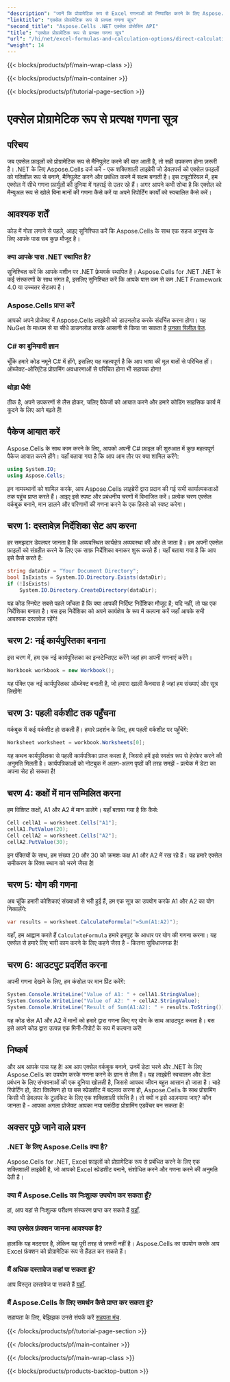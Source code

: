 ```yaml
---
"description": "जानें कि प्रोग्रामेटिक रूप से Excel गणनाओं को निष्पादित करने के लिए Aspose.Cells for .NET का उपयोग कैसे करें। सरल Excel संचालन के लिए चरण-दर-चरण मार्गदर्शिका।"
"linktitle": "एक्सेल प्रोग्रामेटिक रूप से प्रत्यक्ष गणना सूत्र"
"second_title": "Aspose.Cells .NET एक्सेल प्रोसेसिंग API"
"title": "एक्सेल प्रोग्रामेटिक रूप से प्रत्यक्ष गणना सूत्र"
"url": "/hi/net/excel-formulas-and-calculation-options/direct-calculation-formula/"
"weight": 14
---
```


{{< blocks/products/pf/main-wrap-class >}}

{{< blocks/products/pf/main-container >}}

{{< blocks/products/pf/tutorial-page-section >}}

# एक्सेल प्रोग्रामेटिक रूप से प्रत्यक्ष गणना सूत्र

## परिचय
जब एक्सेल फ़ाइलों को प्रोग्रामेटिक रूप से मैनिपुलेट करने की बात आती है, तो सही उपकरण होना ज़रूरी है। .NET के लिए Aspose.Cells दर्ज करें - एक शक्तिशाली लाइब्रेरी जो डेवलपर्स को एक्सेल फ़ाइलों को गतिशील रूप से बनाने, मैनिपुलेट करने और प्रबंधित करने में सक्षम बनाती है। इस ट्यूटोरियल में, हम एक्सेल में सीधे गणना फ़ार्मुलों की दुनिया में गहराई से उतर रहे हैं। अगर आपने कभी सोचा है कि एक्सेल को मैन्युअल रूप से खोले बिना मानों की गणना कैसे करें या अपने रिपोर्टिंग कार्यों को स्वचालित कैसे करें।
## आवश्यक शर्तें
कोड में गोता लगाने से पहले, आइए सुनिश्चित करें कि Aspose.Cells के साथ एक सहज अनुभव के लिए आपके पास सब कुछ मौजूद है। 
### क्या आपके पास .NET स्थापित है?
सुनिश्चित करें कि आपके मशीन पर .NET फ़्रेमवर्क स्थापित है। Aspose.Cells for .NET .NET के कई संस्करणों के साथ संगत है, इसलिए सुनिश्चित करें कि आपके पास कम से कम .NET Framework 4.0 या उच्चतर सेटअप है।
### Aspose.Cells प्राप्त करें
आपको अपने प्रोजेक्ट में Aspose.Cells लाइब्रेरी को डाउनलोड करके संदर्भित करना होगा। यह NuGet के माध्यम से या सीधे डाउनलोड करके आसानी से किया जा सकता है [उनका रिलीज़ पेज](https://releases.aspose.com/cells/net/).
### C# का बुनियादी ज्ञान
चूँकि हमारे कोड नमूने C# में होंगे, इसलिए यह महत्वपूर्ण है कि आप भाषा की मूल बातों से परिचित हों। ऑब्जेक्ट-ओरिएंटेड प्रोग्रामिंग अवधारणाओं से परिचित होना भी सहायक होगा!
### थोड़ा धैर्य!
ठीक है, अपने उपकरणों से लैस होकर, चलिए पैकेजों को आयात करने और हमारे कोडिंग साहसिक कार्य में कूदने के लिए आगे बढ़ते हैं!
## पैकेज आयात करें
Aspose.Cells के साथ काम करने के लिए, आपको अपनी C# फ़ाइल की शुरुआत में कुछ महत्वपूर्ण पैकेज आयात करने होंगे। यहाँ बताया गया है कि आप आम तौर पर क्या शामिल करेंगे:
```csharp
using System.IO;
using Aspose.Cells;
```
इन नामस्थानों को शामिल करके, आप Aspose.Cells लाइब्रेरी द्वारा प्रदान की गई सभी कार्यात्मकताओं तक पहुंच प्राप्त करते हैं।
आइए इसे स्पष्ट और प्रबंधनीय चरणों में विभाजित करें। प्रत्येक चरण एक्सेल वर्कबुक बनाने, मान डालने और परिणामों की गणना करने के एक हिस्से को स्पष्ट करेगा।
## चरण 1: दस्तावेज़ निर्देशिका सेट अप करना
हर समझदार डेवलपर जानता है कि अव्यवस्थित कार्यक्षेत्र अव्यवस्था की ओर ले जाता है। हम अपनी एक्सेल फ़ाइलों को संग्रहीत करने के लिए एक साफ़ निर्देशिका बनाकर शुरू करते हैं। यहाँ बताया गया है कि आप इसे कैसे करते हैं:
```csharp
string dataDir = "Your Document Directory";
bool IsExists = System.IO.Directory.Exists(dataDir);
if (!IsExists)
    System.IO.Directory.CreateDirectory(dataDir);
```
यह कोड स्निपेट सबसे पहले जाँचता है कि क्या आपकी निर्दिष्ट निर्देशिका मौजूद है; यदि नहीं, तो यह एक निर्देशिका बनाता है। बस इस निर्देशिका को अपने कार्यक्षेत्र के रूप में कल्पना करें जहाँ आपके सभी आवश्यक दस्तावेज़ रहेंगे!
## चरण 2: नई कार्यपुस्तिका बनाना
इस चरण में, हम एक नई कार्यपुस्तिका का इन्स्टेन्सिएट करेंगे जहां हम अपनी गणनाएं करेंगे।
```csharp
Workbook workbook = new Workbook();
```
यह पंक्ति एक नई कार्यपुस्तिका ऑब्जेक्ट बनाती है, जो हमारा खाली कैनवास है जहां हम संख्याएं और सूत्र लिखेंगे!
## चरण 3: पहली वर्कशीट तक पहुँचना
वर्कबुक में कई वर्कशीट हो सकती हैं। हमारे प्रदर्शन के लिए, हम पहली वर्कशीट पर पहुँचेंगे:
```csharp
Worksheet worksheet = workbook.Worksheets[0];
```
यह कथन कार्यपुस्तिका से पहली कार्यपत्रिका प्राप्त करता है, जिससे हमें इसे स्वतंत्र रूप से हेरफेर करने की अनुमति मिलती है। कार्यपत्रिकाओं को नोटबुक में अलग-अलग पृष्ठों की तरह समझें - प्रत्येक में डेटा का अपना सेट हो सकता है!
## चरण 4: कक्षों में मान सम्मिलित करना
हम विशिष्ट कक्षों, A1 और A2 में मान डालेंगे। यहाँ बताया गया है कि कैसे:
```csharp
Cell cellA1 = worksheet.Cells["A1"];
cellA1.PutValue(20);
Cell cellA2 = worksheet.Cells["A2"];
cellA2.PutValue(30);
```
इन पंक्तियों के साथ, हम संख्या 20 और 30 को क्रमशः कक्ष A1 और A2 में रख रहे हैं। यह हमारे एक्सेल समीकरण के रिक्त स्थान को भरने जैसा है!
## चरण 5: योग की गणना
अब चूंकि हमारी कोशिकाएं संख्याओं से भरी हुई हैं, हम एक सूत्र का उपयोग करके A1 और A2 का योग निकालेंगे:
```csharp
var results = worksheet.CalculateFormula("=Sum(A1:A2)");
```
यहाँ, हम आह्वान करते हैं `CalculateFormula` हमारे इनपुट के आधार पर योग की गणना करना। यह एक्सेल से हमारे लिए भारी काम करने के लिए कहने जैसा है - कितना सुविधाजनक है!
## चरण 6: आउटपुट प्रदर्शित करना
अपनी गणना देखने के लिए, हम कंसोल पर मान प्रिंट करेंगे:
```csharp
System.Console.WriteLine("Value of A1: " + cellA1.StringValue);
System.Console.WriteLine("Value of A2: " + cellA2.StringValue);
System.Console.WriteLine("Result of Sum(A1:A2): " + results.ToString());
```
यह कोड सेल A1 और A2 में मानों को हमारे द्वारा गणना किए गए योग के साथ आउटपुट करता है। बस इसे अपने कोड द्वारा उत्पन्न एक मिनी-रिपोर्ट के रूप में कल्पना करें!
## निष्कर्ष
और अब आपके पास यह है! अब आप एक्सेल वर्कबुक बनाने, उनमें डेटा भरने और .NET के लिए Aspose.Cells का उपयोग करके गणना करने के ज्ञान से लैस हैं। यह लाइब्रेरी स्वचालन और डेटा प्रबंधन के लिए संभावनाओं की एक दुनिया खोलती है, जिससे आपका जीवन बहुत आसान हो जाता है। 
चाहे रिपोर्टिंग हो, डेटा विश्लेषण हो या बस स्प्रेडशीट में बदलाव करना हो, Aspose.Cells के साथ प्रोग्रामिंग किसी भी डेवलपर के टूलकिट के लिए एक शक्तिशाली संपत्ति है। तो क्यों न इसे आज़माया जाए? कौन जानता है - आपका अगला प्रोजेक्ट आपका नया पसंदीदा प्रोग्रामिंग एडवेंचर बन सकता है!
## अक्सर पूछे जाने वाले प्रश्न
### .NET के लिए Aspose.Cells क्या है?
Aspose.Cells for .NET, Excel फ़ाइलों को प्रोग्रामेटिक रूप से प्रबंधित करने के लिए एक शक्तिशाली लाइब्रेरी है, जो आपको Excel स्प्रेडशीट बनाने, संशोधित करने और गणना करने की अनुमति देती है।
### क्या मैं Aspose.Cells का निःशुल्क उपयोग कर सकता हूँ?
हां, आप यहां से निःशुल्क परीक्षण संस्करण प्राप्त कर सकते हैं [यहाँ](https://releases.aspose.com/).
### क्या एक्सेल फ़ंक्शन जानना आवश्यक है?
हालांकि यह मददगार है, लेकिन यह पूरी तरह से ज़रूरी नहीं है। Aspose.Cells का उपयोग करके आप Excel फ़ंक्शन को प्रोग्रामेटिक रूप से हैंडल कर सकते हैं।
### मैं अधिक दस्तावेज कहां पा सकता हूं?
आप विस्तृत दस्तावेज पा सकते हैं [यहाँ](https://reference.aspose.com/cells/net/).
### मैं Aspose.Cells के लिए समर्थन कैसे प्राप्त कर सकता हूं?
सहायता के लिए, बेझिझक उनसे संपर्क करें [सहयता मंच](https://forum.aspose.com/c/cells/9).

{{< /blocks/products/pf/tutorial-page-section >}}

{{< /blocks/products/pf/main-container >}}

{{< /blocks/products/pf/main-wrap-class >}}

{{< blocks/products/products-backtop-button >}}